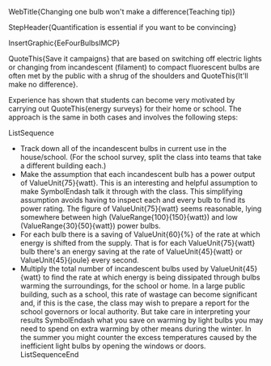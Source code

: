 WebTitle{Changing one bulb won&apos;t make a difference(Teaching tip)}

StepHeader{Quantification is essential if you want to be convincing}

InsertGraphic{EeFourBulbsIMCP}

QuoteThis{Save it campaigns} that are based on switching off electric lights or changing from incandescent (filament) to compact fluorescent bulbs are often met by the public with a shrug of the shoulders and QuoteThis{It'll make no difference}.

Experience has shown that students can become very motivated by carrying out QuoteThis{energy surveys} for their home or school. The approach is the same in both cases and involves the following steps:

ListSequence
- Track down all of the incandescent bulbs in current use in the house/school. (For the school survey, split the class into teams that take a different building each.)
- Make the assumption that each incandescent bulb has a power output of ValueUnit{75}{watt}. This is an interesting and helpful assumption to make SymbolEndash talk it through with the class. This simplifying assumption avoids having to inspect each and every bulb to find its power rating. The figure of ValueUnit{75}{watt} seems reasonable, lying somewhere between high (ValueRange{100}{150}{watt}) and low (ValueRange{30}{50}{watt}) power bulbs.
- For each bulb there is a saving of ValueUnit{60}{&percnt;} of the rate at which energy is shifted from the supply. That is for each ValueUnit{75}{watt} bulb there's an energy saving at the rate of ValueUnit{45}{watt} or ValueUnit{45}{joule} every second.
- Multiply the total number of incandescent bulbs used by ValueUnit{45}{watt} to find the rate at which energy is being dissipated through bulbs warming the surroundings, for the school or home. In a large public building, such as a school, this rate of wastage can become significant and, if this is the case, the class may wish to prepare a report for the school governors or local authority. But take care in interpreting your results SymbolEndash what you save on warming by light bulbs you may need to spend on extra warming by other means during the winter. In the summer you might counter the excess temperatures caused by the inefficient light bulbs by opening the windows or doors.
ListSequenceEnd

